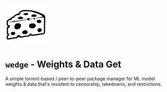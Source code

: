 <img src="./assets/wedge.svg" width="128" />

# `wedge` - **We**ights & **D**ata **Ge**t

A simple torrent-based / peer-to-peer package manager for ML model weights &amp; data that's resistent to censorship, takedowns, and restrictions.
